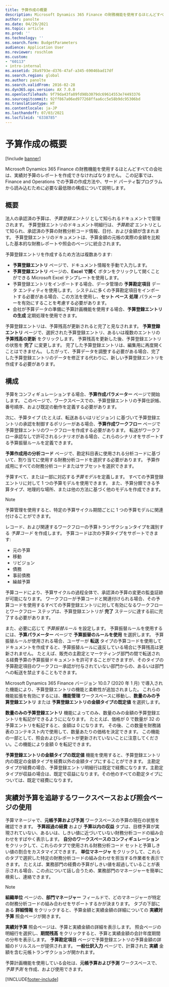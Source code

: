 ```yaml
---
title: 予算作成の概要
description: Microsoft Dynamics 365 Finance の財務機能を使用するほとんどすべての会社は、実績対予算のレポートを作成できなければなりません。 この記事では、Finance and Operations での予算の作成方法や、サード パーティ製プログラムから読み込むために必要な最低限の構成について説明します。
author: panolte
ms.date: 04/29/2021
ms.topic: article
ms.prod: ''
ms.technology: ''
ms.search.form: BudgetParameters
audience: Application User
ms.reviewer: roschlom
ms.custom:
- "60113"
- intro-internal
ms.assetid: 28a9793e-d376-47af-a345-69046bad17df
ms.search.region: global
ms.author: panolte
ms.search.validFrom: 2016-02-28
ms.dyn365.ops.version: AX 7.0.0
ms.openlocfilehash: 9f79da43fa89fd98b3079dc69614553e74493376
ms.sourcegitcommit: 92ff867a06ed977268ffaa6cc5e58b9dc95306bd
ms.translationtype: HT
ms.contentlocale: ja-JP
ms.lasthandoff: 07/03/2021
ms.locfileid: "6338785"
---
```

# <a name="budgeting-overview"></a>予算作成の概要

[!include [banner](../includes/banner.md)]

Microsoft Dynamics 365 Finance の財務機能を使用するほとんどすべての会社は、実績対予算のレポートを作成できなければなりません。 この記事では、Finance and Operations での予算の作成方法や、サード パーティ製プログラムから読み込むために必要な最低限の構成について説明します。

## <a name="overview"></a>概要

法人の承認済の予算は、*予算登録エントリ* として知られるドキュメントで管理されます。 予算登録エントリのドキュメント明細行は、*予算勘定* エントリとして知られ、承認済の予算の財務分析コード情報、日付、および金額が含まれます。 予算登録エントリのドキュメントは、予算金額の元帳の実際の金額を比較した基本的な財務レポートや照会のページに統合されます。 

予算登録エントリを作成するため方法は複数あります:

-   **予算登録エントリ** ページで、ドキュメント情報を手動で入力します。
-   **予算登録エントリ** ページの、**Excel で開く** ボタンをクリックして開くことができる Microsoft Excel テンプレートを使用します。
-   予算登録エントリをインポートする場合、データ管理の **予算勘定項目** データ エンティティを使用します。 システムに多くの予算勘定項目をインポートする必要がある場合、この方法を使用し、**セット ベース** **処理** パラメーターを有効にすることを考慮する必要があります。
-   会社が予算データの準備に予算計画機能を使用する場合、**予算登録エントリの生成** 定期処理を使用できます。

予算登録エントリは、予算残高が更新されると完了と見なされます。 **予算登録エントリ** ページで、選択された予算登録エントリ、あるいは複数のエントリの **予算残高の更新** をクリックします。 予算残高を更新した後、予算登録エントリの状態を **完了** に変更します。 完了した予算登録エントリは、編集用に再度開くことはできません。 したがって、予算データを調整する必要がある場合、完了した予算登録エントリのデータを修正する代わりに、新しい予算登録エントリを作成する必要があります。

## <a name="configuration"></a>構成
予算をコンフィギュレーションする場合、**予算作成パラメーター** ページで開始します。 このページで、ワークスペースでの、予算登録エントリの予算仕訳帳、番号順序、および既定の動作を定義する必要があります。

次に、予算タイプ (たとえば、転送あるいはリビジョン) に基づいて予算登録エントリの承認を制御するポリシーがある場合、**予算作成ワークフロー** ページで予算登録エントリのワークフローを作成する必要があります。 転送がワークフロー承認なしで許可されるシナリオがある場合、これらのシナリオをサポートする予算振替ルールを定義できます。 

**予算作成用の分析コード** ページで、勘定科目表に使用される分析コードに基づいて、割り当てに使用する財務分析コードを選択する必要があります。 予算作成用にすべての財務分析コードまたはサブセットを選択できます。

予算すべて、または一部に対応する*予算モデル*を定義します。 すべての予算登録エントリに対して 1 つの予算モデルを使用できます。 また、予算分類できる予算タイプ、地理的な場所、または他の方法に基づく他のモデルを作成できます。 

> [!NOTE] 
> 予算管理を使用すると、特定の予算サイクル期間ごとに 1 つの予算モデルに関連付けることができます。 

レコード、および関連するワークフローの予算トランザクションタイプを識別する *予算コード* を作成します。 予算コードは次の予算タイプをサポートできます:

-   元の予算
-   移動
-   リビジョン
-   債務
-   事前債務
-   繰越予算

予算コードにより、予算サイクルの過程全体で、承認済の予算の変更の監査証跡が可能になります。 ワークフローが予算コードと関連付けられる場合、その予算コードを使用するすべての予算登録エントリに対して有効になるワークフローとワークフロー ステップは、予算登録エントリが **完了** ステージに達する前に完了する必要があります。  

また、必要に応じて *予算振替ルール* を設定します。 予算振替ルールを使用するには、**予算パラメーター** ページで **予算振替のルールを使用** を選択します。 予算振替ルールが使用される場合、ユーザーが **転送** タイプの予算コードを使用してドキュメントを作成すると、予算振替ルールに違反している場合に予算残高は更新されません。 たとえば、販売の主勘定とマーケティング部門の間で転送される経費予算の予算振替ドキュメントを許可することができますが、そのタイプの予算勘定項目のワークフロー承認が付与されていない部門からの、あるいは部門への転送を禁止することもできます。

Microsoft Dynamics 365 Finance バージョン 10.0.7 (2020 年 1 月) で導入された機能により、予算登録エントリの機能と柔軟性が追加されました。 これらの機能拡張を有効にするには、**機能管理** ワークスペースに移動し、**数量のみの予算登録エントリ** または **予算登録エントリの金額タイプの既定値** を選択します。

**数量のみの予算登録エントリ** 機能によってのみ、数量のみの金額の予算登録エントリを転記ができるようにになります。 たとえば、価格が 0 で数量が 32 の予算エントリを転記すると、金額は 0 になります。 その後、この数量を財務諸表のコンテキスト内で使用して、数量あたりの価格を決定できます。 この機能の一部として、照会およびレポートが更新されていないことに注意してください。この機能により金額 0 を転記できます。

**予算登録エントリの金額タイプの既定値** 機能を使用すると、予算登録エントリ内の既定の金額タイプを経費以外の金額タイプにすることができます。 主勘定タイプが経費の場合、予算登録エントリ明細行は既定で経費になります。主勘定タイプが収益の場合は、既定で収益になります。その他のすべての勘定タイプについては、既定で経費になります。

## <a name="using-workspaces-and-inquiry-pages-to-track-budget-vs-actuals"></a>実績対予算を追跡するワークスペースおよび照会ページの使用
予算マネージャで、**元帳予算および予測** ワークスペースの予算の現在の状態を確認できます。 **予算超過の経費** および **予算以内の収益** タブは、目標予算が実現されていない、あるいは、しきい値に近づいていない財務分析コードの組み合わせをすばやく表示します。 **自分のワークスペースのコンフィギュレーション** をクリックして、これらのタブで使用される財務分析コード セットと予算しきい値の割合をカスタマイズできます。 **単位マネージャ** をクリックして、これらのタブで選択した特定の財務分析コードの組み合わせを担当する作業者を表示できます。 たとえば、業務部門の経費の予算がしきい値を超過していることが表示される場合、この点について話し合うため、業務部門のマネージャーを簡単に検索し、連絡できます。 

> [!NOTE] 
> **組織単位** ページの、**部門マネージャー** フィールドで、どのマネージャーが特定の財務分析コードの組み合わせをサポートするかが決まります。 タブの下部にある **詳細情報** をクリックすると、予算金額と実績金額の詳細についての **実績対予算** 照会ページが開きます。 

**実績対予算** 照会ページは、予算と実績金額の詳細を表示します。 照会ページの明細行を選択し、**期間残高** をクリックすると、予算と実績金額の会計年度期間の分布を表示します。 **予算勘定項目** ページで予算登録エントリの予算金額の詳細のドリルスルーが提供されます。 **一般仕訳入力** ページで、計算された **実績** 金額を含む元帳トランザクションが開かれます。 

予算計画機能を使用している会社は、**元帳予算および予測** ワークスペースで、*予算予測* を作成、および使用できます。





[!INCLUDE[footer-include](../../includes/footer-banner.md)]
